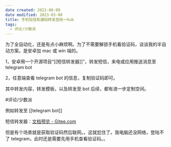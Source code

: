 ```yaml
---
date created: 2022-06-09
date modified: 2023-03-08
title: 手机短信和通知转发至统一hub
tags:
  - 评论/少数派
---
```


为了全自动化，还是有点小麻烦啊。为了不需要解锁手机看验证码，谈谈我的半自动方案。是安卓加 mac 或 win 端的。

1，安卓用一个开源项目“[[短信转发器]]”，转发短信，来电或应用推送消息至 telegram bot

2，任意端查看 telegram bot 的信息，复制验证码即可。

其中转发内容，转发模板，以及转发至 bot 后续，都有进一步定制空间。

#评论/少数派

例如转发至 [[telegram bot]]

短信转发器：[文档预览 - Gitee.com](https://gitee.com/pp/SmsForwarder/wikis/pages?sort_id=4863779&doc_id=1821427)

但是有个场景就是获取验证码然后联网。。这就尬住了。我电脑还没网络，登陆不了 telegram，此时还是需要先用手机查看验证码。。
